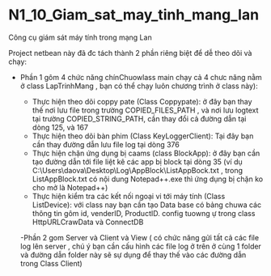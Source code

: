 # N1_10_Giam_sat_may_tinh_mang_lan
Công cụ giám sát máy tính trong mạng Lan 

Project netbean này đã đc tách thành 2 phần riêng biệt để dễ theo dõi và chạy:



 - Phần 1 gôm 4 chức năng chínChuowlass main chạy cả 4 chưc năng nằm ở class LapTrinhMang , bạn có thể chạy luôn chương trình ở class này):
    + Thực hiện theo dõi coppy pate (Class Coppypate): ở đây bạn thay thế nơi lưu file trong trường COPIED_FILES_PATH , và nơi lưu logtext tại trường COPIED_STRING_PATH,  cần thay đổi cả đường dẫn tại dòng 125, và 167
    + Thực hiện theo dõi bàn phim (Class KeyLoggerClient): Tại đây bạn cần thay đường dẫn lưu file log tại dòng 376
    + Thực hiện chặn ứng dụng bị caams (class BlockApp): ở đây bạn cần tạo đường dẫn tới file liệt kê các app bị block tại dòng 35 (ví dụ C:\\Users\\daova\\Desktop\\Log\\AppBlock\\ListAppBock.txt , trong ListAppBlock.txt có nội dung Notepad++.exe thì ứng dụng bị chặn ko cho mở là Notepad++)
    + Thực hiện kiểm tra các kết nối ngoại vi tới máy tính (Class ListDevice): với class nay bạn cần tạo Data base có bảng chuwa các thông tin gôm id, venderID, ProductID. config tuowng ự trong class HttpURLCrawData và ConnectDB
    
    
    -Phần 2 gom Server và Client và View ( có chức năng gửi tất cả các file log lên server , chú ý bạn cần cấu hình các file log ở trên ở cùng 1 folder và đường dẫn folder này sẽ sự dụng để thay thế vào các đường dẫn trong Class Client)
       
